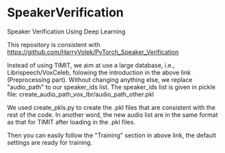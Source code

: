 # SpeakerVerification
Speaker Verification Using Deep Learning

This repository is consistent with https://github.com/HarryVolek/PyTorch_Speaker_Verification

Instead of using TIMIT, we aim at use a large database, i.e., Librispeech/VoxCeleb, folowing the introduction in the above link (Preprocessing part). Without changing anything else, we replace "audio_path" to our speaker_ids list. The speaker_ids list is given in pickle file: create_audio_path_vox_lbr/audio_path_other.pkl

We used create_pkls.py to create the .pkl files that are consistent with the rest of the code. In another word, the new audio list are in the same format as that for TIMIT after loading in the .pkl files.

Then you can easily follow the "Training" section in above link, the default settings are ready for training. 

